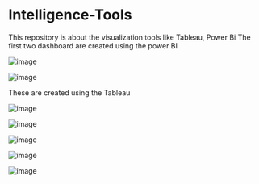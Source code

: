 # Intelligence-Tools
This repository is about the visualization tools like Tableau, Power Bi
The first two dashboard are created using the power BI

![image](https://github.com/shivam199708/Intelligence-Tools/assets/101977665/c9010f10-9485-4c1e-a3a7-36f374ec8149)

![image](https://github.com/shivam199708/Intelligence-Tools/assets/101977665/56a0f325-07d1-4122-afcc-bb87a0931410)

These are created using the Tableau 

![image](https://github.com/shivam199708/Intelligence-Tools/assets/101977665/ada4a51a-3804-400e-9117-67a6ffc6fdb5)

![image](https://github.com/shivam199708/Intelligence-Tools/assets/101977665/4318506e-7c0d-4556-bfd2-aaf0e8f7a208)

![image](https://github.com/shivam199708/Intelligence-Tools/assets/101977665/e78c0dc6-0b0f-4e0d-b47a-5d61b3a3410c)

![image](https://github.com/shivam199708/Intelligence-Tools/assets/101977665/3251ae50-b878-45bb-b0d0-5eff76045593)

![image](https://github.com/shivam199708/Intelligence-Tools/assets/101977665/4250322f-bf9b-4c8b-b9d4-45ee21572657)

